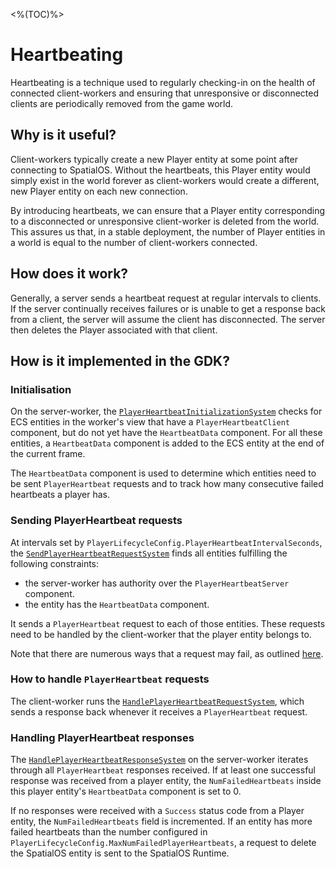 <%(TOC)%>
# Heartbeating

Heartbeating is a technique used to regularly checking-in on the health of connected client-workers and ensuring that unresponsive or disconnected clients are periodically removed from the game world.

## Why is it useful?

Client-workers typically create a new Player entity at some point after connecting to SpatialOS. Without the heartbeats, this Player entity would simply exist in the world forever as client-workers would create a different, new Player entity on each new connection.

By introducing heartbeats, we can ensure that a Player entity corresponding to a disconnected or unresponsive client-worker is deleted from the world. This assures us that, in a stable deployment, the number of Player entities in a world is equal to the number of client-workers connected.

## How does it work?

Generally, a server sends a heartbeat request at regular intervals to clients. If the server continually receives failures or is unable to get a response back from a client, the server will assume the client has disconnected. The server then deletes the Player associated with that client.

## How is it implemented in the GDK?

### Initialisation

On the server-worker, the [`PlayerHeartbeatInitializationSystem`](https://github.com/spatialos/gdk-for-unity/blob/master/workers/unity/Packages/com.improbable.gdk.playerlifecycle/Systems/PlayerHeartbeat/PlayerHeartbeatInitializationSystem.cs) checks for ECS entities in the worker's view that have a `PlayerHeartbeatClient` component, but do not yet have the `HeartbeatData` component. For all these entities, a `HeartbeatData` component is added to the ECS entity at the end of the current frame.

The `HeartbeatData` component is used to determine which entities need to be sent `PlayerHeartbeat` requests and to track how many consecutive failed heartbeats a player has.

### Sending PlayerHeartbeat requests

At intervals set by `PlayerLifecycleConfig.PlayerHeartbeatIntervalSeconds`, the [`SendPlayerHeartbeatRequestSystem`](https://github.com/spatialos/gdk-for-unity/blob/master/workers/unity/Packages/com.improbable.gdk.playerlifecycle/Systems/PlayerHeartbeat/SendPlayerHeartbeatRequestSystem.cs) finds all entities fulfilling the following constraints:

* the server-worker has authority over the `PlayerHeartbeatServer` component.
* the entity has the `HeartbeatData` component.

It sends a `PlayerHeartbeat` request to each of those entities. These requests need to be handled by the client-worker that the player entity belongs to.

Note that there are numerous ways that a request may fail, as outlined [here](https://docs.improbable.io/reference/latest/shared/design/commands#failure-modes).

### How to handle `PlayerHeartbeat` requests

The client-worker runs the [`HandlePlayerHeartbeatRequestSystem`](https://github.com/spatialos/gdk-for-unity/blob/master/workers/unity/Packages/com.improbable.gdk.playerlifecycle/Systems/PlayerHeartbeat/HandlePlayerHeartbeatRequestSystem.cs), which sends a response back whenever it receives a `PlayerHeartbeat` request.

### Handling PlayerHeartbeat responses

The [`HandlePlayerHeartbeatResponseSystem`](https://github.com/spatialos/gdk-for-unity/blob/master/workers/unity/Packages/com.improbable.gdk.playerlifecycle/Systems/PlayerHeartbeat/HandlePlayerHeartbeatResponseSystem.cs) on the server-worker iterates through all `PlayerHeartbeat` responses received. If at least one successful response was received from a player entity, the `NumFailedHeartbeats` inside this player entity's `HeartbeatData` component is set to 0.

If no responses were received with a `Success` status code from a Player entity, the `NumFailedHeartbeats` field is incremented. If an entity has more failed heartbeats than the number configured in `PlayerLifecycleConfig.MaxNumFailedPlayerHeartbeats`, a request to delete the SpatialOS entity is sent to the SpatialOS Runtime.

